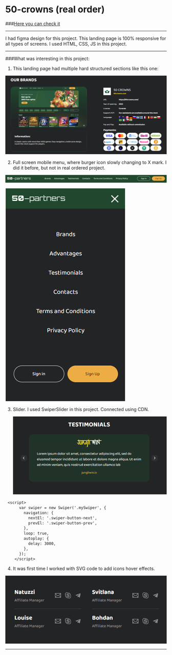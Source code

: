 # 50-crowns (real order)

###[Here you can check it](https://artemuholkov.github.io/50-crowns/)

---

I had figma design for this project.
This landing page is 100% responsive for all types of screens.
I used HTML, CSS, JS in this project.

---

###What was interesting in this project:

1. This landing page had multiple hard structured sections like this one:

![brands](brands.png)

2. Full screen mobile menu, where burger icon slowly changing to X mark. I did it before, but not in real ordered project.

![burger menu](header.png)

![burger](mobheader.png)

3. Slider. I used SwiperSlider in this project.
   Connected using CDN.

   ![slider](slider.png)

```
 <script>
      var swiper = new Swiper('.mySwiper', {
        navigation: {
          nextEl: '.swiper-button-next',
          prevEl: '.swiper-button-prev',
        },
        loop: true,
        autoplay: {
          delay: 3000,
        },
      });
    </script>
```

4. It was first time I worked with SVG code to add icons hover effects.

![icons](svgs.png)

---
